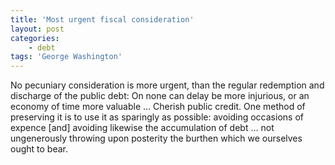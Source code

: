 ```yaml
---
title: 'Most urgent fiscal consideration'
layout: post
categories:
    - debt
tags: 'George Washington'
---
```


No pecuniary consideration is more urgent, than the regular redemption and discharge of the public debt: On none can delay be more injurious, or an economy of time more valuable … Cherish public credit. One method of preserving it is to use it as sparingly as possible: avoiding occasions of expence \[and\] avoiding likewise the accumulation of debt … not ungenerously throwing upon posterity the burthen which we ourselves ought to bear.